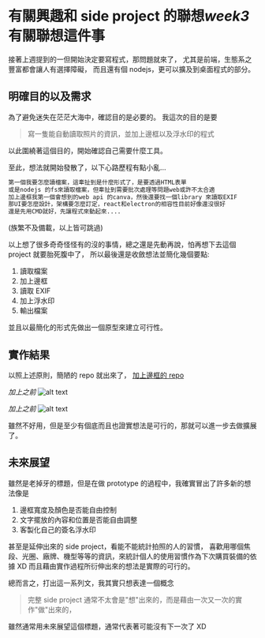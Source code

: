 # 有關興趣和 side project 的聯想*week3*有關聯想這件事

接著上週提到的一但開始決定要寫程式，那問題就來了，
尤其是前端，生態系之豐富都會讓人有選擇障礙，
而且還有個 nodejs，更可以擴及到桌面程式的部分。

## 明確目的以及需求

為了避免迷失在茫茫大海中，確認目的是必要的。
我這次的目的是要

> 寫一隻能自動讀取照片的資訊，並加上邊框以及浮水印的程式

以此圍繞著這個目的，開始確認自己需要什麼工具。

至此，想法就開始發散了，以下心路歷程有點小亂...

```HTML
第一個我要怎麼讀檔案，這牽扯到是什麼形式了，是要透過HTML表單
或是nodejs 的fs來讀取檔案，但牽扯到需要批次處理等問題web或許不太合適
加上邊框我第一個會想到的web api 的canva，然後還要找一個library 來讀取EXIF
那UI要怎麼設計，架構要怎麼訂定，react和electron的相容性目前好像還沒很好
還是先用CMD就好，先讓程式來動起來....
```

(族繁不及備載，以上皆可跳過)

以上想了很多奇奇怪怪有的沒的事情，總之還是先動再說，怕再想下去這個 project 就要胎死腹中了，
所以最後還是收斂想法並簡化幾個要點:

1. 讀取檔案
2. 加上邊框
3. 讀取 EXIF
4. 加上浮水印
5. 輸出檔案

並且以最簡化的形式先做出一個原型來建立可行性。

## 實作結果

以照上述原則，簡陋的 repo 就出來了，
[加上邊框的 repo](https://github.com/HsienLu/photo-border-text-prototype-)

_加上之前_
![alt text](image-4.png)

_加上之前_
![alt text](image-5.png)

雖然不好用，但是至少有個底而且也證實想法是可行的，那就可以進一步去做擴展了。

## 未來展望

雖然是老掉牙的標題，但是在做 prototype 的過程中，我確實冒出了許多新的想法像是

1. 邊框寬度及顏色是否能自由控制
2. 文字擺放的內容和位置是否能自由調整
3. 客製化自己的簽名浮水印

甚至是延伸出來的 side project，看能不能統計拍照的人的習慣，
喜歡用哪個焦段、光圈、廠牌、機型等等的資訊，來統計個人的使用習慣作為下次購買裝備的依據 XD
而且藉由實作過程所衍伸出來的想法是實際的可行的。

總而言之，打出這一系列文，我其實只想表達一個概念

> 完整 side project 通常不太會是"想"出來的，而是藉由一次又一次的實作"做"出來的，

雖然通常用未來展望這個標題，通常代表著可能沒有下一次了 XD

